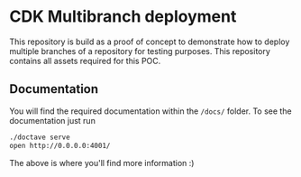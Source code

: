 # CDK Multibranch deployment

This repository is build as a proof of concept to demonstrate how to deploy multiple branches of a repository for testing purposes. This repository contains all assets required for this POC. 

## Documentation 

You will find the required documentation within the `/docs/` folder. To see the documentation just run

```sh
./doctave serve
open http://0.0.0.0:4001/
```

The above is where you'll find more information :)